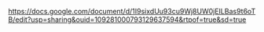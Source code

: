 https://docs.google.com/document/d/1I9sixdUu93cu9Wj8UW0jEILBas9t6oTB/edit?usp=sharing&ouid=109281000793129637594&rtpof=true&sd=true
